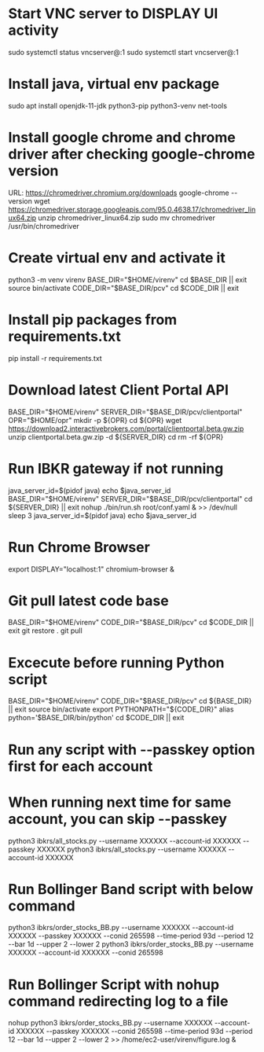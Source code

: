 
# Start VNC server to DISPLAY UI activity
sudo systemctl status vncserver@:1
sudo systemctl start vncserver@:1

# Install java, virtual env package
sudo apt install openjdk-11-jdk python3-pip python3-venv net-tools

# Install google chrome and chrome driver after checking google-chrome version
URL: https://chromedriver.chromium.org/downloads
google-chrome --version
wget https://chromedriver.storage.googleapis.com/95.0.4638.17/chromedriver_linux64.zip
unzip chromedriver_linux64.zip
sudo mv chromedriver /usr/bin/chromedriver

# Create virtual env and activate it
python3 -m venv virenv
BASE_DIR="$HOME/virenv"
cd $BASE_DIR || exit
source bin/activate
CODE_DIR="$BASE_DIR/pcv"
cd $CODE_DIR || exit

# Install pip packages from requirements.txt
pip install -r requirements.txt

# Download latest Client Portal API
BASE_DIR="$HOME/virenv"
SERVER_DIR="$BASE_DIR/pcv/clientportal"
OPR="$HOME/opr"
mkdir -p ${OPR}
cd ${OPR}
wget https://download2.interactivebrokers.com/portal/clientportal.beta.gw.zip
unzip clientportal.beta.gw.zip -d ${SERVER_DIR}
cd
rm -rf ${OPR}


# Run IBKR gateway if not running
java_server_id=$(pidof java)
echo $java_server_id
BASE_DIR="$HOME/virenv"
SERVER_DIR="$BASE_DIR/pcv/clientportal"
cd ${SERVER_DIR} || exit
nohup ./bin/run.sh root/conf.yaml & >> /dev/null
sleep 3
java_server_id=$(pidof java)
echo $java_server_id

# Run Chrome Browser
export DISPLAY="localhost:1"
chromium-browser &

# Git pull latest code base
BASE_DIR="$HOME/virenv"
CODE_DIR="$BASE_DIR/pcv"
cd $CODE_DIR || exit
git restore .
git pull

# Excecute before running Python script
BASE_DIR="$HOME/virenv"
CODE_DIR="$BASE_DIR/pcv"
cd ${BASE_DIR} || exit
source bin/activate
export PYTHONPATH="${CODE_DIR}"
alias python='$BASE_DIR/bin/python'
cd $CODE_DIR || exit

# Run any script with --passkey option first for each account
# When running next time for same account, you can skip --passkey
python3 ibkrs/all_stocks.py --username XXXXXX --account-id XXXXXX --passkey XXXXXX
python3 ibkrs/all_stocks.py --username XXXXXX --account-id XXXXXX

# Run Bollinger Band script with below command
python3 ibkrs/order_stocks_BB.py --username XXXXXX --account-id XXXXXX --passkey XXXXXX --conid 265598 --time-period 93d --period 12 --bar 1d --upper 2 --lower 2
python3 ibkrs/order_stocks_BB.py --username XXXXXX --account-id XXXXXX --conid 265598

# Run Bollinger Script with nohup command redirecting log to a file
nohup python3 ibkrs/order_stocks_BB.py --username XXXXXX --account-id XXXXXX --passkey XXXXXX --conid 265598 --time-period 93d --period 12 --bar 1d --upper 2 --lower 2  >> /home/ec2-user/virenv/figure.log &